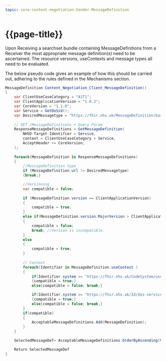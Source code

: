 ```yaml
---
topic: core-content-negotiation-Sender-MessageDefinition
---
```


# {{page-title}}

Upon Receiving a searchset bundle containing MessageDefinitions from a Receiver the most appropriate message definition(s) need to be ascertained.
The resource versions, useContexts and message types all need to be evaluated.

The below pseudo code gives an example of how this should be carried out, adhering to the rules defined in the Mechanisms section.

``` c#
MessageDefinition Content_Negotiation_Client_MessageDefinition()
{
	var ClientUseCaseCategory = "A1T1";
	var ClientApplicationVersion = "1.0.3";
	var CoreVersion = "1.1.0";
	var Service = GetDoSid();
	var DesiredMessagetype = "https://fhir.nhs.uk/MessageDefinition/bars-message-servicerequest-request";
	
	// GET /MessageDefinitions + Query Param
	ResponseMessageDefinitions = GetMessageDefinition(
		NHSD-Target-Identifier = Service,
		context = ClientUseCaseCategory + Service,
		AcceptHeader += CoreVersion;
	);
	
	foreach(MessageDefinition in ResponseMessageDefinitions)
	{
		//MessageDefinition type
		if (MessageDefinition.url != DesiredMessagetype)
		{break;}

		//Versioning
		var compatible = false;
		
		if (MessageDefinition.version == ClientApplicationVersion)
		{
			compatible = true;
		}
		else if(MessageDefinition.version.MajorVersion > ClientApplicationVersion.MajorVersion)
		{
			compatible = false;
			break; //Version is incompatible.
		}
		else
		{
			compatible = true;
		}
		
		// Context
		foreach(Identifier in MessageDefinition.useContext )
		{
			if(Identifier.system == "https://fhir.nhs.uk/CodeSystem/usecase-categories-bars" && Identifier.code == ClientUseCaseCategory)
			{compatible = true;}
			else{compatible = false; break;}

			if(Identifier.system == "https://fhir.nhs.uk/Id/dos-service-id" && Identifier.code == Service)
			{compatible = true;}
			else{compatible = false; break;}
		}
		if(compatible)
		{
			AcceptableMessageDefinitions.Add(MessageDefinition);
		}
	}

	SelectedMessageDef= AcceptableMessageDefinitions.OrderByAscending(Version>="1.0.3").Take(1); // first one closest to 1.0.3

	Return SelectedMessageDef
}
```